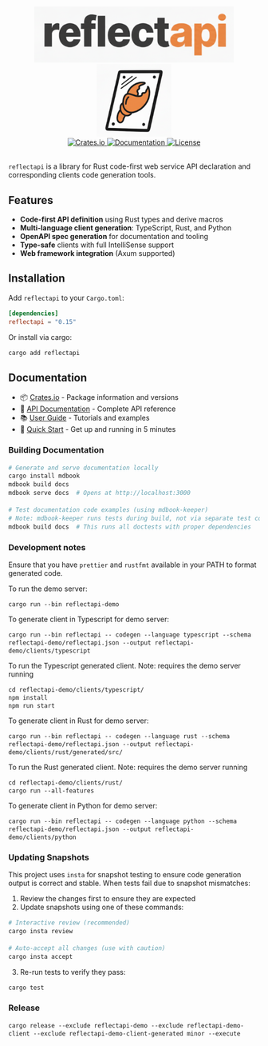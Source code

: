 <div align="center">
  <img src=".github/reflectapi-text.png" alt="reflectapi" width="400">
  <br>
  <img src=".github/reflectapi-logo.png" alt="reflectapi logo" width="150">
</div>

<div align="center">
  <a href="https://crates.io/crates/reflectapi">
    <img src="https://img.shields.io/crates/v/reflectapi.svg" alt="Crates.io">
  </a>
  <a href="https://docs.rs/reflectapi">
    <img src="https://docs.rs/reflectapi/badge.svg" alt="Documentation">
  </a>
  <a href="https://github.com/thepartly/reflectapi/blob/main/LICENSE">
    <img src="https://img.shields.io/badge/license-MIT-blue.svg" alt="License">
  </a>
</div>

<br>

`reflectapi` is a library for Rust code-first web service API declaration and corresponding clients code generation tools.

## Features

- **Code-first API definition** using Rust types and derive macros
- **Multi-language client generation**: TypeScript, Rust, and Python
- **OpenAPI spec generation** for documentation and tooling
- **Type-safe** clients with full IntelliSense support
- **Web framework integration** (Axum supported)

## Installation

Add `reflectapi` to your `Cargo.toml`:

```toml
[dependencies]
reflectapi = "0.15"
```

Or install via cargo:

```bash
cargo add reflectapi
```

## Documentation

- 📦 [Crates.io](https://crates.io/crates/reflectapi) - Package information and versions
- 📖 [API Documentation](https://docs.rs/reflectapi) - Complete API reference  
- 📚 [User Guide](https://thepartly.github.io/reflectapi/) - Tutorials and examples
- 🚀 [Quick Start](https://thepartly.github.io/reflectapi/getting-started/quick-start.html) - Get up and running in 5 minutes

### Building Documentation

```bash
# Generate and serve documentation locally
cargo install mdbook
mdbook build docs
mdbook serve docs  # Opens at http://localhost:3000

# Test documentation code examples (using mdbook-keeper)
# Note: mdbook-keeper runs tests during build, not via separate test command
mdbook build docs  # This runs all doctests with proper dependencies


```

### Development notes

Ensure that you have `prettier` and `rustfmt` available in your PATH to format generated code.

To run the demo server:

```
cargo run --bin reflectapi-demo
```

To generate client in Typescript for demo server:

```
cargo run --bin reflectapi -- codegen --language typescript --schema reflectapi-demo/reflectapi.json --output reflectapi-demo/clients/typescript
```

To run the Typescript generated client. Note: requires the demo server running

```
cd reflectapi-demo/clients/typescript/
npm install
npm run start
```

To generate client in Rust for demo server:

```
cargo run --bin reflectapi -- codegen --language rust --schema reflectapi-demo/reflectapi.json --output reflectapi-demo/clients/rust/generated/src/
```

To run the Rust generated client. Note: requires the demo server running

```
cd reflectapi-demo/clients/rust/
cargo run --all-features
```


To generate client in Python for demo server:

```
cargo run --bin reflectapi -- codegen --language python --schema reflectapi-demo/reflectapi.json --output reflectapi-demo/clients/python
```

### Updating Snapshots

This project uses `insta` for snapshot testing to ensure code generation output is correct and stable. When tests fail due to snapshot mismatches:

1. Review the changes first to ensure they are expected
2. Update snapshots using one of these commands:

```bash
# Interactive review (recommended)
cargo insta review

# Auto-accept all changes (use with caution)
cargo insta accept
```

3. Re-run tests to verify they pass:

```bash
cargo test
```

### Release

```
cargo release --exclude reflectapi-demo --exclude reflectapi-demo-client --exclude reflectapi-demo-client-generated minor --execute
```
